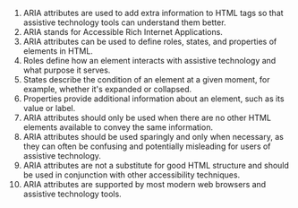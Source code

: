 

1. ARIA attributes are used to add extra information to HTML tags so that assistive technology tools can understand them better.
2. ARIA stands for Accessible Rich Internet Applications.
3. ARIA attributes can be used to define roles, states, and properties of elements in HTML.
4. Roles define how an element interacts with assistive technology and what purpose it serves.
5. States describe the condition of an element at a given moment, for example, whether it's expanded or collapsed.
6. Properties provide additional information about an element, such as its value or label.
7. ARIA attributes should only be used when there are no other HTML elements available to convey the same information.
8. ARIA attributes should be used sparingly and only when necessary, as they can often be confusing and potentially misleading for users of assistive technology.
9. ARIA attributes are not a substitute for good HTML structure and should be used in conjunction with other accessibility techniques.
10. ARIA attributes are supported by most modern web browsers and assistive technology tools.
